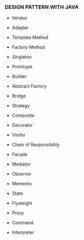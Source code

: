 ### DESIGN PATTERN WITH JAVA
- Iterator   

- Adapter  
- Template Method  
- Factory Method  

- Singleton
- Prototype
- Builder
- Abstract Factory

- Bridge
- Strategy

- Composite
- Decorator

- Visitor
- Chain of Responsibility

- Facade
- Mediator

- Observer
- Memento
- State

- Flyweight
- Proxy

- Command
- Interpreter





